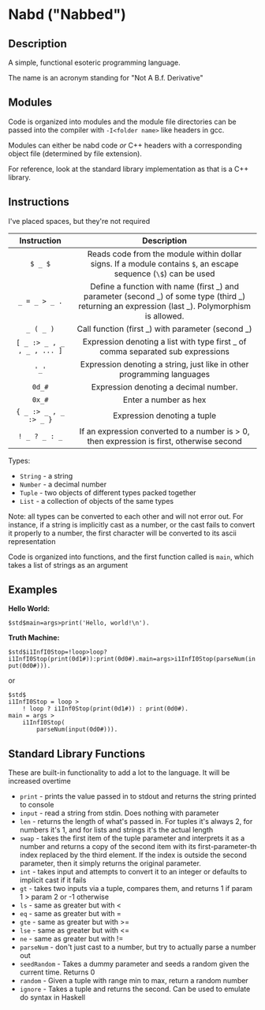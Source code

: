 # Nabd ("Nabbed")

## Description

A simple, functional esoteric programming language.

The name is an acronym standing for "Not A B.f. Derivative"

## Modules

Code is organized into modules and the module file directories can be passed into the compiler with `-I<folder name>` like headers in gcc.

Modules can either be nabd code *or* C++ headers with a corresponding object file (determined by file extension).

For reference, look at the standard library implementation as that is a C++ library.

## Instructions

I've placed spaces, but they're not required

| Instruction | Description |
|:-:|:-:|
| `$ _ $` | Reads code from the module within dollar signs. If a module contains `$`, an escape sequence (`\$`) can be used |
| `_ = _ > _ .` | Define a function with name (first \_) and parameter (second \_) of some type (third \_) returning an expression (last \_). Polymorphism is allowed. |
| `_ ( _ )` | Call function (first \_) with parameter (second \_) |
| `[ _ :> _ , _ , _ , ... ]` | Expression denoting a list with type first \_ of comma separated sub expressions |
| `'_'` | Expression denoting a string, just like in other programming languages |
| `0d_#` | Expression denoting a decimal number. |
| `0x_#` | Enter a number as hex |
| `{ _ :> _ , _ :> _ }` | Expression denoting a tuple |
| `! _ ? _ : _` | If an expression converted to a number is > 0, then expression is first, otherwise second

Types:
 - `String` - a string
 - `Number` - a decimal number
 - `Tuple` - two objects of different types packed together
 - `List` - a collection of objects of the same types

Note: all types can be converted to each other and will not error out. For instance, if a string is implicitly cast as a number, or the cast fails to convert it properly to a number, the first character will be converted to its ascii representation

Code is organized into functions, and the first function called is `main`, which takes a list of strings as an argument

## Examples

__Hello World:__

`$std$main=args>print('Hello, world!\n').`

__Truth Machine:__

`$std$i1InfI0Stop=!loop>loop?i1InfI0Stop(print(0d1#)):print(0d0#).main=args>i1InfI0Stop(parseNum(input(0d0#))).`

or

```
$std$
i1InfI0Stop = loop >
    ! loop ? i1Inf0Stop(print(0d1#)) : print(0d0#).
main = args >
    i1InfI0Stop(
        parseNum(input(0d0#))).
```

## Standard Library Functions

These are built-in functionality to add a lot to the language.
It will be increased overtime

 - `print` - prints the value passed in to stdout and returns the string printed to console
 - `input` - read a string from stdin. Does nothing with parameter
 - `len` - returns the length of what's passed in. For tuples it's always 2, for numbers it's 1, and for lists and strings it's the actual length
 - `swap` - takes the first item of the tuple parameter and interprets it as a number and returns a copy of the second item with its first-parameter-th index replaced by the third element. If the index is outside the second parameter, then it simply returns the original parameter.
 - `int` - takes input and attempts to convert it to an integer or defaults to implicit cast if it fails
 - `gt` - takes two inputs via a tuple, compares them, and returns 1 if param 1 \> param 2 or -1 otherwise
 - `ls` - same as greater but with \<
 - `eq` - same as greater but with =
 - `gte` - same as greater but with \>=
 - `lse` - same as greater but with \<=
 - `ne` - same as greater but with !=
 - `parseNum` - don't just cast to a number, but try to actually parse a number out
 - `seedRandom` - Takes a dummy parameter and seeds a random given the current time. Returns 0
 - `random` - Given a tuple with range min to max, return a random number
 - `ignore` - Takes a tuple and returns the second. Can be used to emulate do syntax in Haskell
